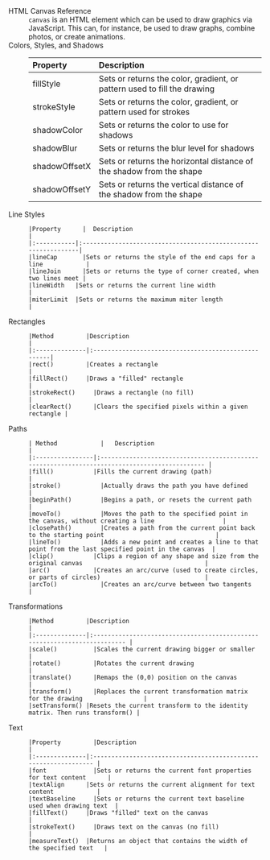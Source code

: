 <dl>
  <dt>HTML Canvas Reference</dt>
  <dd><code>canvas</code> is an HTML element which can be used to draw graphics via JavaScript. This can, for instance, be used to draw graphs, combine photos, or create animations.</dd>

  <dt>Colors, Styles, and Shadows</dt>
  <dd>

|  Property    |	Description                                                                 |
|:-------------|:-------------------------------------------------------------------------------|
|fillStyle	   | Sets or returns the color, gradient, or pattern used to fill the drawing       |
|strokeStyle   | Sets or returns the color, gradient, or pattern used for strokes               |
|shadowColor   | Sets or returns the color to use for shadows                                   |
|shadowBlur	   | Sets or returns the blur level for shadows                                     |
|shadowOffsetX | Sets or returns the horizontal distance of the shadow from the shape           |
|shadowOffsetY | Sets or returns the vertical distance of the shadow from the shape             |

  </dd>

  <dt>Line Styles</dt>
  <dd>

    |Property	   |  Description                                                   |
    |:-----------|:---------------------------------------------------------------|
    |lineCap	   |Sets or returns the style of the end caps for a line            |
    |lineJoin	   |Sets or returns the type of corner created, when two lines meet |
    |lineWidth	 |Sets or returns the current line width                          |
    |miterLimit	 |Sets or returns the maximum miter length                        |

  </dd>

  <dt>Rectangles</dt>
  <dd>
  
    |Method	        |Description                                          |
    |:--------------|:----------------------------------------------------|
    |rect()	        |Creates a rectangle                                  |
    |fillRect()	    |Draws a "filled" rectangle                           |
    |strokeRect()	  |Draws a rectangle (no fill)                          |
    |clearRect()	  |Clears the specified pixels within a given rectangle |
   
  </dd>

  <dt>Paths</dt>
  <dd>
  
    | Method	        |   Description                                                                                 |
    |:----------------|:--------------------------------------------------------------------------------------------- |
    |fill()	          |Fills the current drawing (path)                                                               |
    |stroke()	        |Actually draws the path you have defined                                                       |
    |beginPath()	    |Begins a path, or resets the current path                                                      |
    |moveTo()	        |Moves the path to the specified point in the canvas, without creating a line                   |
    |closePath()	    |Creates a path from the current point back to the starting point                               |
    |lineTo()	        |Adds a new point and creates a line to that point from the last specified point in the canvas  |
    |clip()	          |Clips a region of any shape and size from the original canvas                                  |
    |arc()	          |Creates an arc/curve (used to create circles, or parts of circles)                             |
    |arcTo()	        |Creates an arc/curve between two tangents                                                      |
  
  </dd>

  <dt>Transformations</dt>
  <dd>
    
    |Method	        |Description                                                                |
    |:--------------|:------------------------------------------------------------------------- |
    |scale()	      |Scales the current drawing bigger or smaller                               |
    |rotate()	      |Rotates the current drawing                                                |
    |translate()	  |Remaps the (0,0) position on the canvas                                    |
    |transform()	  |Replaces the current transformation matrix for the drawing                 |
    |setTransform()	|Resets the current transform to the identity matrix. Then runs transform() |
  
  </dd>

  <dt>Text</dt>
  <dd>
    
    |Property	      |Description                                                       |
    |:--------------|:---------------------------------------------------------------- |
    |font	          |Sets or returns the current font properties for text content      |
    |textAlign	    |Sets or returns the current alignment for text content            |
    |textBaseline	  |Sets or returns the current text baseline used when drawing text  |
    |fillText()	    |Draws "filled" text on the canvas                                 |
    |strokeText()	  |Draws text on the canvas (no fill)                                |
    |measureText()	|Returns an object that contains the width of the specified text   |
  
  
  </dd>
</dl>
